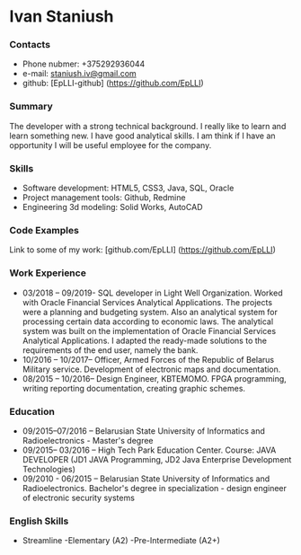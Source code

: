 # Ivan Staniush 

### Contacts 
* Phone nubmer: +375292936044
* e-mail: staniush.iv@gmail.com
* github: [EpLLI-github] (https://github.com/EpLLI)

### Summary 
The developer with a strong technical background. I really like to learn and learn something new. I have good analytical skills. I am think if I have an opportunity I will be useful employee for the company.

### Skills 
* Software development: HTML5, CSS3, Java, SQL, Oracle
* Project management tools: Github, Redmine
* Engineering 3d modeling: Solid Works, AutoCAD

### Code Examples 
Link to some of my work: [github.com/EpLLI] (https://github.com/EpLLI)

### Work Experience 
* 03/2018 – 09/2019- SQL developer in Light Well Organization. Worked with Oracle Financial Services Analytical Applications. The projects were a planning and budgeting system. Also an analytical system for processing certain data according to economic laws. The analytical system was built on the implementation of Oracle Financial Services Analytical Applications. I adapted the ready-made solutions to the requirements of the end user, namely the bank.
* 10/2016 – 10/2017– Officer, Armed Forces of the Republic of Belarus Military service. Development of electronic maps and documentation.
* 08/2015 – 10/2016– Design Engineer, KBTEMOMO. FPGA programming, writing reporting documentation, creating graphic schemes. 


### Education
* 09/2015–07/2016 – Belarusian State University of Informatics and Radioelectronics - Master's degree
* 09/2015– 03/2016 – High Tech Park Education Center. Course: JAVA
DEVELOPER (JD1 JAVA Programming, JD2 Java Enterprise Development Technologies)
* 09/2010 - 06/2015 – Belarusian State University of Informatics and Radioelectronics. Вachelor's degree in specialization - design engineer of electronic security systems

### English Skills
- Streamline
  -Elementary (A2)
  -Pre-Intermediate (A2+)